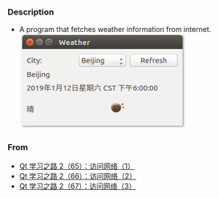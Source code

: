 ### Description
* A program that fetches weather information from internet.  
![pic](weather.PNG)

### From  
* [Qt 学习之路 2（65）：访问网络（1）](https://www.devbean.net/2013/10/qt-study-road-2-access-network-1/)
* [Qt 学习之路 2（66）：访问网络（2）](https://www.devbean.net/2013/10/qt-study-road-2-access-network-2/)
* [Qt 学习之路 2（67）：访问网络（3）](https://www.devbean.net/2013/11/qt-study-road-2-access-network-3/)

